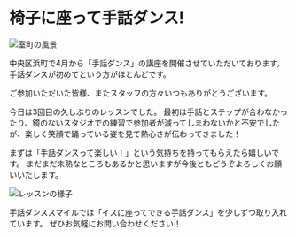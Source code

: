 # 椅子に座って手話ダンス!

![室町の風景](https://storage.googleapis.com/smile-blog/2024-05-13/C1C1C9BB-912D-4EF5-86D6-213F7D5089FF.jpg)

中央区浜町で4月から「手話ダンス」の講座を開催させていただいております。
手話ダンスが初めてという方がほとんどです。

ご参加いただいた皆様、またスタッフの方々いつもありがとうございます。

今日は3回目の久しぶりのレッスンでした。
最初は手話とステップが合わなかったり、鏡のないスタジオでの練習で参加者が減ってしまわないかと不安でしたが、楽しく笑顔で踊っている姿を見て熱心さが伝わってきました！

まずは「手話ダンスって楽しい！」という気持ちを持ってもらえたら嬉しいです。
まだまだ未熟なところもあるかと思いますが今後ともどうぞよろしくお願いいたします。

![レッスンの様子](https://storage.googleapis.com/smile-blog/2024-05-13/87877.jpg)

手話ダンススマイルでは「イスに座ってできる手話ダンス」を少しずつ取り入れています。
ぜひお気軽にお問い合わせください！
